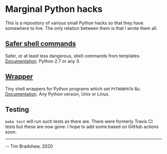 # Marginal Python hacks
This is a repository of various small Python hacks so that they have
somewhere to live.  The only relation between them is that I wrote
them all.

## [Safer shell commands](safer-shell-commands/)
Safer, or at least less dangerous, shell commands from templates.
[Documentation](safer-shell-commands/README.md).  Python 2.7 or any 3.

## [Wrapper](wrapper/)
Tiny shell wrappers for Python programs which set `PYTHONPATH` &c.
[Documentation](wrapper/README.md).  Any Python version, Unix or Linux.

## Testing
`make test` will run such tests as there are. There were formerly
Travis CI tests but these are now gone: I hope to add some based on
GitHub actions soon.

---

-- Tim Bradshaw, 2020
